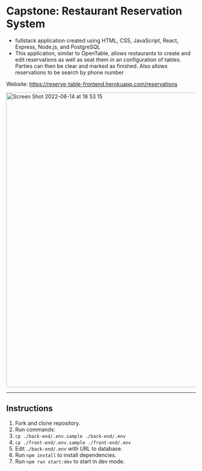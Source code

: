 # Capstone: Restaurant Reservation System

- fullstack application created using HTML, CSS, JavaScript, React, Express, Node.js, and PostgreSQL
- This application, similar to OpenTable, allows restaurants to create and edit reservations as well as seat them in an configuration of tables.  Parties can then be clear and marked as finished.  Also allows reservations to be search by phone number


Website: https://reserve-table-frontend.herokuapp.com/reservations

<img width="785" alt="Screen Shot 2022-06-14 at 18 53 15" src="https://user-images.githubusercontent.com/75479975/173633240-c163e0e1-474c-4492-b478-bd5976da4e09.png">

---
## Instructions
1. Fork and clone repository.
2. Run commands:
  1. `cp ./back-end/.env.sample ./back-end/.env`
  2. `cp ./front-end/.env.sample ./front-end/.env`
3. Edit `./back-end/.env` with URL to database.
4. Run `npm install` to install dependencies.
5. Run `npm run start:dev` to start in dev mode.